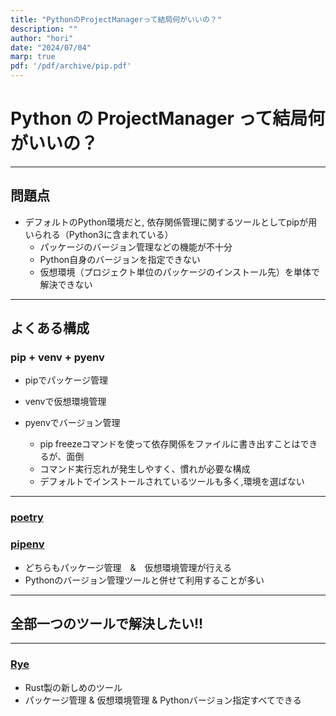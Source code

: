 ```yaml
---
title: "PythonのProjectManagerって結局何がいいの？"
description: ""
author: "hori"
date: "2024/07/04"
marp: true
pdf: '/pdf/archive/pip.pdf'
---
```


# Python の ProjectManager って結局何がいいの？

---

## 問題点
- デフォルトのPython環境だと, 依存関係管理に関するツールとしてpipが用いられる（Python3に含まれている）
    - パッケージのバージョン管理などの機能が不十分
    - Python自身のバージョンを指定できない
    - 仮想環境（プロジェクト単位のパッケージのインストール先）を単体で解決できない
---
## よくある構成
### pip + venv + pyenv
- pipでパッケージ管理
- venvで仮想環境管理
- pyenvでバージョン管理

  - pip freezeコマンドを使って依存関係をファイルに書き出すことはできるが、面倒
  - コマンド実行忘れが発生しやすく、慣れが必要な構成
  - デフォルトでインストールされているツールも多く,環境を選ばない
---
### [poetry](https://python-poetry.org/)
### [pipenv]()

- どちらもパッケージ管理　&　仮想環境管理が行える
- Pythonのバージョン管理ツールと併せて利用することが多い

---
## 全部一つのツールで解決したい!!
---

### [Rye](https://rye.astral.sh/)
- Rust製の新しめのツール
- パッケージ管理 & 仮想環境管理 &  Pythonバージョン指定すべてできる


